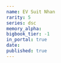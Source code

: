 ```yaml
---
name: EV Suit Nhan
rarity: 5
series: dsc
memory_alpha:
bigbook_tier: -1
in_portal: true
date:
published: true
---
```



